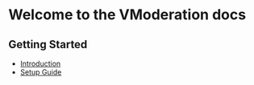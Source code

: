 # Welcome to the VModeration docs

## Getting Started

- [Introduction](introduction.md)
- [Setup Guide](setup.md)
